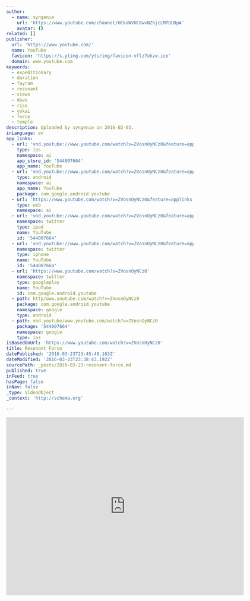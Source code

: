 ```yaml
---
author:
  - name: syngenie
    url: 'https://www.youtube.com/channel/UCkaWVUC8wvNZhjcLMfDUDpA'
    avatar: {}
related: []
publisher:
  url: 'https://www.youtube.com/'
  name: YouTube
  favicon: 'https://s.ytimg.com/yts/img/favicon-vflz7uhzw.ico'
  domain: www.youtube.com
keywords:
  - expeditionary
  - duration
  - fayram
  - resonant
  - views
  - dave
  - rise
  - yokai
  - force
  - temple
description: Uploaded by syngenie on 2016-02-03.
inLanguage: en
app_links:
  - url: 'vnd.youtube://www.youtube.com/watch?v=ZVosnOyNCz0&feature=applinks'
    type: ios
    namespace: ai
    app_store_id: '544007664'
    app_name: YouTube
  - url: 'vnd.youtube://www.youtube.com/watch?v=ZVosnOyNCz0&feature=applinks'
    type: android
    namespace: ai
    app_name: YouTube
    package: com.google.android.youtube
  - url: 'https://www.youtube.com/watch?v=ZVosnOyNCz0&feature=applinks'
    type: web
    namespace: ai
  - url: 'vnd.youtube://www.youtube.com/watch?v=ZVosnOyNCz0&feature=applinks'
    namespace: twitter
    type: ipad
    name: YouTube
    id: '544007664'
  - url: 'vnd.youtube://www.youtube.com/watch?v=ZVosnOyNCz0&feature=applinks'
    namespace: twitter
    type: iphone
    name: YouTube
    id: '544007664'
  - url: 'https://www.youtube.com/watch?v=ZVosnOyNCz0'
    namespace: twitter
    type: googleplay
    name: YouTube
    id: com.google.android.youtube
  - path: http/www.youtube.com/watch?v=ZVosnOyNCz0
    package: com.google.android.youtube
    namespace: google
    type: android
  - path: vnd.youtube/www.youtube.com/watch?v=ZVosnOyNCz0
    package: '544007664'
    namespace: google
    type: ios
isBasedOnUrl: 'https://www.youtube.com/watch?v=ZVosnOyNCz0'
title: Resonant Force
datePublished: '2016-03-23T23:45:40.163Z'
dateModified: '2016-03-23T23:38:43.192Z'
sourcePath: _posts/2016-03-23-resonant-force.md
published: true
inFeed: true
hasPage: false
inNav: false
_type: VideoObject
_context: 'http://schema.org'

---
```

<iframe src="https://cdn.embedly.com/widgets/media.html?src=https%3A%2F%2Fwww.youtube.com%2Fembed%2FZVosnOyNCz0%3Ffeature%3Doembed&amp;url=https%3A%2F%2Fwww.youtube.com%2Fwatch%3Fv%3DZVosnOyNCz0&amp;image=https%3A%2F%2Fi.ytimg.com%2Fvi%2FZVosnOyNCz0%2Fhqdefault.jpg&amp;key=b7d04c9b404c499eba89ee7072e1c4f7&amp;type=text%2Fhtml&amp;schema=youtube" width="640" height="480" scrolling="no" frameborder="0" allowfullscreen="allowfullscreen" style=""></iframe>